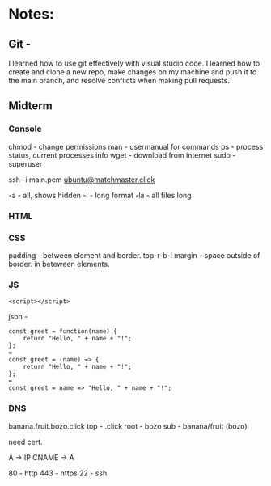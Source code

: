 # Notes:

## Git -

I learned how to use git effectively with visual studio code. I learned how to create and clone a new repo, make changes on my machine and push it to the main branch, and resolve conflicts when making pull requests.

## Midterm

### Console

chmod -  change permissions
man - usermanual for commands
ps - process status, current processes info
wget - download from internet
sudo - superuser

ssh -i main.pem ubuntu@matchmaster.click

-a   -  all, shows hidden
-l   -  long format
-la  -  all files long

### HTML



### CSS
padding - between element and border. top-r-b-l
margin - space outside of border. in beteween elements.


### JS
 ```
 <script></script>
 
 ```

json -

```
const greet = function(name) {
    return "Hello, " + name + "!";
};
=
const greet = (name) => {
    return "Hello, " + name + "!";
};
=
const greet = name => "Hello, " + name + "!";
```


### DNS

banana.fruit.bozo.click
top - .click
root - bozo
sub - banana/fruit (bozo)


need cert.

A -> IP
CNAME -> A

80 - http
443 - https
22 - ssh